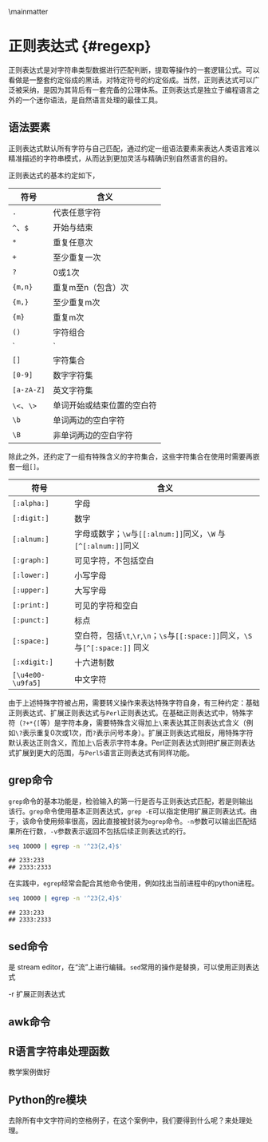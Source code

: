 \mainmatter

# 正则表达式 {#regexp}

正则表达式是对字符串类型数据进行匹配判断，提取等操作的一套逻辑公式。可以看做是一整套约定俗成的黑话，对特定符号的约定俗成。当然，正则表达式可以广泛被采纳，是因为其背后有一套完备的公理体系。正则表达式是独立于编程语言之外的一个迷你语法，是自然语言处理的最佳工具。

## 语法要素

正则表达式默认所有字符与自己匹配，通过约定一组语法要素来表达人类语言难以精准描述的字符串模式，从而达到更加灵活与精确识别自然语言的目的。

正则表达式的基本约定如下，

|符号|含义|
|-----|-------------|
|`.`|代表任意字符|
|`^`、`$`|开始与结束|
|`*`|重复任意次|
|`+`|至少重复一次|
|`?`|0或1次|
|`{m,n}`|重复m至n（包含）次|
|`{m,}`|至少重复m次|
|`{m}`|重复m次|
|`()`|字符组合|
|`|`|或|
|`[]`|字符集合|
|`[0-9]`|数字字符集|
|`[a-zA-Z]`|英文字符集|
|`\<`、`\>`|单词开始或结束位置的空白符|
|`\b`|单词两边的空白字符|
|`\B`|非单词两边的空白字符|

除此之外，还约定了一组有特殊含义的字符集合，这些字符集合在使用时需要再嵌套一组`[]`。

|符号|含义|
|-----|-------------|
|`[:alpha:]`|字母|
|`[:digit:]`|数字|
|`[:alnum:]`|字母或数字；`\w`与`[[:alnum:]]`同义，`\W` 与`[^[:alnum:]]`同义|
|`[:graph:]`|可见字符，不包括空白|
|`[:lower:]`|小写字母|
|`[:upper:]`|大写字母|
|`[:print:]`|可见的字符和空白|
|`[:punct:]`|标点|
|`[:space:]`|空白符，包括`\t`,`\r`,`\n`；`\s`与`[[:space:]]`同义，`\S`与`[^[:space:]]` 同义|
|`[:xdigit:]`|十六进制数|
|`[\u4e00-\u9fa5]`|中文字符|

由于上述特殊字符被占用，需要转义操作来表达特殊字符自身，有三种约定：基础正则表达式、扩展正则表达式与`Perl`正则表达式。在基础正则表达式中，特殊字符（`?+*{[`等）是字符本身，需要特殊含义得加上`\`来表达其正则表达式含义（例如`\?`表示重复0次或1次，而`?`表示问号本身）。扩展正则表达式相反，用特殊字符默认表达正则含义，而加上`\`后表示字符本身。Perl正则表达式则把扩展正则表达式扩展到更大的范围，与`Perl5`语言正则表达式有同样功能。

## grep命令

`grep`命令的基本功能是，检验输入的第一行是否与正则表达式匹配，若是则输出该行。`grep`命令使用基本正则表达式，`grep -E`可以指定使用扩展正则表达式。由于，该命令使用频率很高，因此直接被封装为`egrep`命令。`-n`参数可以输出匹配结果所在行数，`-v`参数表示返回不包括后续正则表达式的行。


```bash
seq 10000 | egrep -n '^23{2,4}$'
```

```
## 233:233
## 2333:2333
```
在实践中，`egrep`经常会配合其他命令使用，例如找出当前进程中的python进程。

```bash
seq 10000 | egrep -n '^23{2,4}$'
```

```
## 233:233
## 2333:2333
```

## sed命令
是 stream editor，在“流”上进行编辑。`sed`常用的操作是替换，可以使用正则表达式

-r 扩展正则表达式

## awk命令

## R语言字符串处理函数

教学案例做好

## Python的re模块

去除所有中文字符间的空格例子，在这个案例中，我们要得到什么呢？来处理处理。
